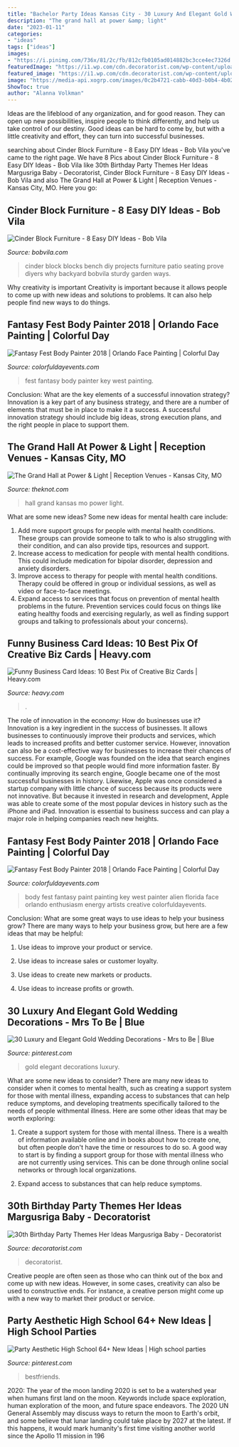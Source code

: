 ```yaml
---
title: "Bachelor Party Ideas Kansas City - 30 Luxury And Elegant Gold Wedding Decorations"
description: "The grand hall at power &amp; light"
date: "2023-01-11"
categories:
- "ideas"
tags: ["ideas"]
images:
- "https://i.pinimg.com/736x/81/2c/fb/812cfb0105ad014882bc3cce4ec7326d.jpg"
featuredImage: "https://i1.wp.com/cdn.decoratorist.com/wp-content/uploads/30th-birthday-party-themes-her-ideas-margusriga-baby-96801.jpg?fit=1024%2C683&amp;ssl=1"
featured_image: "https://i1.wp.com/cdn.decoratorist.com/wp-content/uploads/30th-birthday-party-themes-her-ideas-margusriga-baby-96801.jpg?fit=1024%2C683&amp;ssl=1"
image: "https://media-api.xogrp.com/images/0c2b4721-cabb-40d3-b0b4-4b02e6246147"
ShowToc: true
author: "Alanna Volkman"
---
```



Ideas are the lifeblood of any organization, and for good reason. They can open up new possibilities, inspire people to think differently, and help us take control of our destiny. Good ideas can be hard to come by, but with a little creativity and effort, they can turn into successful businesses.

	

		
searching about Cinder Block Furniture - 8 Easy DIY Ideas - Bob Vila you've came to the right page. We have 8 Pics about Cinder Block Furniture - 8 Easy DIY Ideas - Bob Vila like 30th Birthday Party Themes Her Ideas Margusriga Baby - Decoratorist, Cinder Block Furniture - 8 Easy DIY Ideas - Bob Vila and also The Grand Hall at Power &amp; Light | Reception Venues - Kansas City, MO. Here you go:
		
    
## Cinder Block Furniture - 8 Easy DIY Ideas - Bob Vila

<img loading=lazy src="https://s3-production.bobvila.com/slides/10489/original/cinder_block_bench.jpg?1498168554" onerror="this.onerror=null;this.src='https://tse1.mm.bing.net/th?id=OIP.IFEIkN4aBhFHcer4l-tyKAHaJ8&amp;pid=15.1';" alt="Cinder Block Furniture - 8 Easy DIY Ideas - Bob Vila">

_Source: bobvila.com_

>cinder block blocks bench diy projects furniture patio seating prove diyers why backyard bobvila sturdy garden ways. 

	

Why creativity is important
Creativity is important because it allows people to come up with new ideas and solutions to problems. It can also help people find new ways to do things.

    
## Fantasy Fest Body Painter 2018 | Orlando Face Painting | Colorful Day

<img loading=lazy src="https://colorfuldayevents.com/wp-content/florida-face-painter/fantasy-fest/IMG_2587.jpg" onerror="this.onerror=null;this.src='https://tse3.mm.bing.net/th?id=OIP.onG6QJrb9DvIva6XDcJROAAAAA&amp;pid=15.1';" alt="Fantasy Fest Body Painter 2018 | Orlando Face Painting | Colorful Day">

_Source: colorfuldayevents.com_

>fest fantasy body painter key west painting. 

	

Conclusion: What are the key elements of a successful innovation strategy?
Innovation is a key part of any business strategy, and there are a number of elements that must be in place to make it a success. A successful innovation strategy should include big ideas, strong execution plans, and the right people in place to support them.

    
## The Grand Hall At Power &amp; Light | Reception Venues - Kansas City, MO

<img loading=lazy src="https://media-api.xogrp.com/images/0c2b4721-cabb-40d3-b0b4-4b02e6246147" onerror="this.onerror=null;this.src='https://tse1.mm.bing.net/th?id=OIP.RlLVz44hkbHiUsDWDkNoaQHaE7&amp;pid=15.1';" alt="The Grand Hall at Power &amp; Light | Reception Venues - Kansas City, MO">

_Source: theknot.com_

>hall grand kansas mo power light. 

	

What are some new ideas?
Some new ideas for mental health care include:
1. Add more support groups for people with mental health conditions. These groups can provide someone to talk to who is also struggling with their condition, and can also provide tips, resources and support.
2. Increase access to medication for people with mental health conditions. This could include medication for bipolar disorder, depression and anxiety disorders.
3. Improve access to therapy for people with mental health conditions. Therapy could be offered in group or individual sessions, as well as video or face-to-face meetings.
4. Expand access to services that focus on prevention of mental health problems in the future. Prevention services could focus on things like eating healthy foods and exercising regularly, as well as finding support groups and talking to professionals about your concerns).

    
## Funny Business Card Ideas: 10 Best Pix Of Creative Biz Cards | Heavy.com

<img loading=lazy src="https://heavy.com/wp-content/uploads/2014/04/508629-20140112-1344331.jpg?quality=65&amp;strip=all&amp;w=640" onerror="this.onerror=null;this.src='https://tse3.mm.bing.net/th?id=OIP.lmkIzRSLNObLiX2wTdcK1gHaEK&amp;pid=15.1';" alt="Funny Business Card Ideas: 10 Best Pix of Creative Biz Cards | Heavy.com">

_Source: heavy.com_

>. 

	

The role of innovation in the economy: How do businesses use it?
Innovation is a key ingredient in the success of businesses. It allows businesses to continuously improve their products and services, which leads to increased profits and better customer service. However, innovation can also be a cost-effective way for businesses to increase their chances of success. For example, Google was founded on the idea that search engines could be improved so that people would find more information faster. By continually improving its search engine, Google became one of the most successful businesses in history. Likewise, Apple was once considered a startup company with little chance of success because its products were not innovative. But because it invested in research and development, Apple was able to create some of the most popular devices in history such as the iPhone and iPad. Innovation is essential to business success and can play a major role in helping companies reach new heights.

    
## Fantasy Fest Body Painter 2018 | Orlando Face Painting | Colorful Day

<img loading=lazy src="https://colorfuldayevents.com/wp-content/florida-face-painter/fantasy-fest/alien-body-paint.jpg" onerror="this.onerror=null;this.src='https://tse3.mm.bing.net/th?id=OIP.YrNmiUSsS6rvLfkTlx2F4gAAAA&amp;pid=15.1';" alt="Fantasy Fest Body Painter 2018 | Orlando Face Painting | Colorful Day">

_Source: colorfuldayevents.com_

>body fest fantasy paint painting key west painter alien florida face orlando enthusiasm energy artists creative colorfuldayevents. 

	

Conclusion: What are some great ways to use ideas to help your business grow?
There are many ways to help your business grow, but here are a few ideas that may be helpful:
1. Use ideas to improve your product or service.

2. Use ideas to increase sales or customer loyalty.

3. Use ideas to create new markets or products.

4. Use ideas to increase profits or growth.

    
## 30 Luxury And Elegant Gold Wedding Decorations - Mrs To Be | Blue

<img loading=lazy src="https://i.pinimg.com/736x/81/2c/fb/812cfb0105ad014882bc3cce4ec7326d.jpg" onerror="this.onerror=null;this.src='https://tse2.mm.bing.net/th?id=OIP.fMqRnCjv3K_BH15wsPJF4wHaLE&amp;pid=15.1';" alt="30 Luxury and Elegant Gold Wedding Decorations - Mrs to Be | Blue">

_Source: pinterest.com_

>gold elegant decorations luxury. 

	

What are some new ideas to consider?
There are many new ideas to consider when it comes to mental health, such as creating a support system for those with mental illness, expanding access to substances that can help reduce symptoms, and developing treatments specifically tailored to the needs of people withmental illness. Here are some other ideas that may be worth exploring:
1. Create a support system for those with mental illness. There is a wealth of information available online and in books about how to create one, but often people don't have the time or resources to do so. A good way to start is by finding a support group for those with mental illness who are not currently using services. This can be done through online social networks or through local organizations.

2. Expand access to substances that can help reduce symptoms.

    
## 30th Birthday Party Themes Her Ideas Margusriga Baby - Decoratorist

<img loading=lazy src="https://i1.wp.com/cdn.decoratorist.com/wp-content/uploads/30th-birthday-party-themes-her-ideas-margusriga-baby-96801.jpg?fit=1024%2C683&amp;ssl=1" onerror="this.onerror=null;this.src='https://tse1.mm.bing.net/th?id=OIP.2QcAFCu8L8hsSDtKrKPgLwHaE8&amp;pid=15.1';" alt="30th Birthday Party Themes Her Ideas Margusriga Baby - Decoratorist">

_Source: decoratorist.com_

>decoratorist. 

	

Creative people are often seen as those who can think out of the box and come up with new ideas. However, in some cases, creativity can also be used to constructive ends. For instance, a creative person might come up with a new way to market their product or service.

    
## Party Aesthetic High School 64+ New Ideas | High School Parties

<img loading=lazy src="https://i.pinimg.com/736x/19/13/68/19136893446d37ec3fdc6fd7d3b9119f.jpg" onerror="this.onerror=null;this.src='https://tse4.mm.bing.net/th?id=OIP.d50_IZLvQr0vdFkqhHhV4QAAAA&amp;pid=15.1';" alt="Party Aesthetic High School 64+ New Ideas | High school parties">

_Source: pinterest.com_

>bestfriends. 

	

2020: The year of the moon landing
2020 is set to be a watershed year when humans first land on the moon. Keywords include space exploration, human exploration of the moon, and future space endeavors. The 2020 UN General Assembly may discuss ways to return the moon to Earth's orbit, and some believe that lunar landing could take place by 2027 at the latest. If this happens, it would mark humanity's first time visiting another world since the Apollo 11 mission in 196
